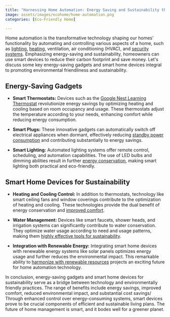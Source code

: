 ```yaml
---
title: "Harnessing Home Automation: Energy Saving and Sustainability through Smart Devices"
image: assets/images/ecohome/home-automation.png
categories: [Eco-Friendly Home]

---
```


Home automation is the transformative technology shaping our homes' functionality by automating and controlling various aspects of a home, such as [lighting](https://www.nytimes.com/wirecutter/blog/smart-home-devices-save-money-energy/), [heating](https://www.energystar.gov/products/smart_home_tips), ventilation, air conditioning (HVAC), and [security systems](https://www.bankrate.com/real-estate/energy-efficient-homes/). Emphasizing energy-saving and sustainability, homeowners can use smart devices to reduce their carbon footprint and save money. Let's discuss some key energy-saving gadgets and smart home devices integral to promoting environmental friendliness and sustainability. 

## Energy-Saving Gadgets

- **Smart Thermostats:** Devices such as the [Google Nest Learning Thermostat](https://www.energystar.gov/products/smart_home_tips) revolutionize energy savings by optimizing heating and cooling based on room occupancy and usage. These thermostats adjust the temperature according to your needs, enhancing comfort while reducing energy consumption. 

- **Smart Plugs:** These innovative gadgets can automatically switch off electrical appliances when dormant, effectively reducing [standby power consumption](https://palmetto.com/learning-center/blog/smart-home-energy-saving-devices-that-save-you-money) and contributing substantially to energy savings.

- **Smart Lighting:** Automated lighting systems offer remote control, scheduling, and automation capabilities. The use of LED bulbs and dimming abilities result in further [energy conservation](https://www.nytimes.com/wirecutter/blog/smart-home-devices-save-money-energy/), making smart lighting both practical and eco-friendly.

## Smart Home Devices for Sustainability

- **Heating and Cooling Control:** In addition to thermostats, technology like smart ceiling fans and window coverings contribute to the optimization of heating and cooling. These technologies provide the dual benefit of energy conservation and [improved comfort](https://palmetto.com/learning-center/blog/smart-home-energy-saving-devices-that-save-you-money).

- **Water Management:** Devices like smart faucets, shower heads, and irrigation systems can significantly contribute to water conservation. They optimize water usage according to need and usage patterns, making them [highly effective tools for sustainability](https://www.energysage.com/energy-products/).

- **Integration with Renewable Energy:** Integrating smart home devices with renewable energy systems like solar panels optimizes energy usage and further reduces the environmental impact. This remarkable ability to [harmonize with renewable resources](https://www.energysage.com/energy-products/) projects an exciting future for home automation technology.

In conclusion, energy-saving gadgets and smart home devices for sustainability serve as a bridge between technology and environmentally friendly practices. The range of benefits include energy savings, improved comfort, reduced environmental impact, and substantial cost savings/ Through enhanced control over energy-consuming systems, smart devices prove to be crucial components of efficient and sustainable living plans. The future of home management is smart, and it bodes well for a greener planet.
